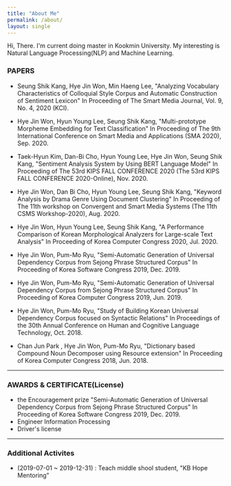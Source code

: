 ```yaml
---
title: "About Me"
permalink: /about/
layout: single
---
```


Hi, There. I'm current doing master in Kookmin University. My interesting is Natural Language Processing(NLP) and Machine Learning.

### PAPERS

- Seung Shik Kang, Hye Jin Won, Min Haeng Lee, "Analyzing Vocabulary Characteristics of Colloquial Style Corpus and Automatic Construction of Sentiment Lexicon" In Proceeding of The Smart Media Journal, Vol. 9, No. 4, 2020 (KCI).
- Hye Jin Won, Hyun Young Lee, Seung Shik Kang, "Multi-prototype Morpheme Embedding for Text Classification" In Proceeding of The 9th International Conference on Smart Media and Applications (SMA 2020), Sep. 2020.
- Taek-Hyun Kim, Dan-Bi Cho, Hyun Young Lee, Hye Jin Won, Seung Shik Kang, "Sentiment Analysis System by Using BERT Language Model" In Proceeding of The 53rd KIPS FALL CONFERENCE 2020 (The 53rd KIPS FALL CONFERENCE 2020-Online), Nov. 2020.
- Hye Jin Won, Dan Bi Cho, Hyun Young Lee, Seung Shik Kang, "Keyword Analysis by Drama Genre Using Document Clustering" In Proceeding of The 11th workshop on Convergent and Smart Media Systems (The 11th CSMS Workshop-2020), Aug. 2020.
- Hye Jin Won, Hyun Young Lee, Seung Shik Kang, "A Performance Comparison of Korean Morphological Analyzers for Large-scale Text Analysis" In Proceeding of Korea Computer Congress 2020, Jul. 2020.

- Hye Jin Won, Pum-Mo Ryu, "Semi-Automatic Generation of Universal Dependency Corpus from Sejong Phrase Structured Corpus" In Proceeding of Korea Software Congress 2019, Dec. 2019.
- Hye Jin Won, Pum-Mo Ryu, "Semi-Automatic Generation of Universal Dependency Corpus from Sejong Phrase Structured Corpus" In Proceeding of Korea Computer Congress 2019, Jun. 2019.
- Hye Jin Won, Pum-Mo Ryu, "Study of Building Korean Universal Dependency Corpus focused on Syntactic Relations" In Proceedings of the 30th Annual Conference on Human and Cognitive Language Technology, Oct. 2018.
- Chan Jun Park , Hye Jin Won, Pum-Mo Ryu, "Dictionary based Compound Noun Decomposer using Resource extension" In Proceeding of Korea Computer Congress 2018, Jun. 2018.

---
### AWARDS & CERTIFICATE(License)
- the Encouragement prize "Semi-Automatic Generation of Universal Dependency Corpus from Sejong Phrase Structured Corpus"  In Proceeding of Korea Software Congress 2019, Dec. 2019.
- Engineer Information Processing
- Driver's license

---
### Additional Activites
- (2019-07-01 ~ 2019-12-31) : Teach middle shool student, "KB Hope Mentoring"
